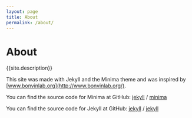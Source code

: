 ```yaml
---
layout: page
title: About
permalink: /about/
---
```

# About

{{site.description}}

This site was made with Jekyll and the Minima theme and was inspired by [www.bonvinlab.org](http://www.bonvinlab.org/).

You can find the source code for Minima at GitHub:
[jekyll][jekyll-organization] /
[minima](https://github.com/jekyll/minima)

You can find the source code for Jekyll at GitHub:
[jekyll][jekyll-organization] /
[jekyll](https://github.com/jekyll/jekyll)

[jekyll-organization]: https://github.com/jekyll
